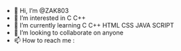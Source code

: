 - 👋 Hi, I’m @ZAK803
- 👀 I’m interested in C C++
- 🌱 I’m currently learning C C++ HTML CSS JAVA SCRIPT
- 💞️ I’m looking to collaborate on anyone
- 📫 How to reach me : 

<!---
ZAK803/ZAK803 is a ✨ special ✨ repository because its `README.md` (this file) appears on your GitHub profile.
You can click the Preview link to take a look at your changes.
--->
